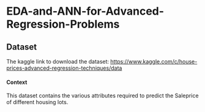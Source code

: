 # EDA-and-ANN-for-Advanced-Regression-Problems
## Dataset
The kaggle link to download the dataset: 
https://www.kaggle.com/c/house-prices-advanced-regression-techniques/data

#### Context
This dataset contains the various attributes required to predict the Saleprice of different housing lots.
